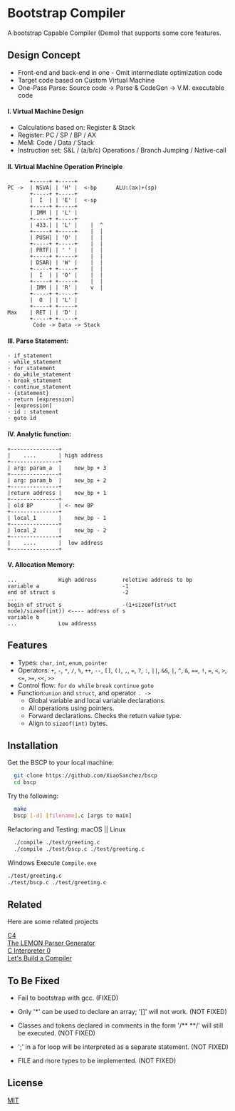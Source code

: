 
# Bootstrap Compiler

A bootstrap Capable Compiler (Demo) that supports some core features.
## Design Concept

- Front-end and back-end in one - Omit intermediate optimization code
- Target code based on Custom Virtual Machine
- One-Pass Parse: Source code -> Parse & CodeGen -> V.M. executable code

 #### I. Virtual Machine Design
- Calculations based on: Register & Stack
- Register: PC / SP / BP / AX
- MeM: Code / Data / Stack
- Instruction set: S&L / (a/b/c) Operations / Branch Jumping / Native-call

 #### II. Virtual Machine Operation Principle
           +-----+ +-----+
    PC ->  | NSVA| | 'H' |  <-bp      ALU:(ax)+(sp)
           +-----+ +-----+
           |  I  | | 'E' |  <-sp
           +-----+ +-----+
           | IMM | | 'L' |
           +-----+ +-----+
           | 433.| | 'L' |    |  ^
           +-----+ +-----+    |  |
           | PUSH| | 'O' |    |  |
           +-----+ +-----+    |  |
           | PRTF| | ' ' |    |  |
           +-----+ +-----+    |  |
           | DSAR| | 'W' |    |  |
           +-----+ +-----+    |  |
           |  I  | | 'O' |    |  |
           +-----+ +-----+    |  |
           | IMM | | 'R' |    v  |
           +-----+ +-----+
           |  O  | | 'L' | 
           +-----+ +-----+
    Max    | RET | | 'D' |
           +-----+ +-----+
            Code -> Data -> Stack

 #### III. Parse Statement:
    · if_statement
    · while_statement
    · for_statement
    · do_while_statement
    · break_statement
    · continue_statement
    · {statement}
    · return [expression]
    · [expression]
    · id : statement
    · goto id

 #### IV. Analytic function:
    +---------------+
    |    ....       | high address
    +---------------+
    | arg: param_a  |    new_bp + 3
    +---------------+
    | arg: param_b  |    new_bp + 2
    +---------------+
    |return address |    new_bp + 1
    +---------------+
    | old BP        | <- new BP
    +---------------+
    | local_1       |    new_bp - 1
    +---------------+
    | local_2       |    new_bp - 2
    +---------------+
    |    ....       |  low address
    +---------------+

 #### V. Allocation Memory:
    ...             High address        reletive address to bp
    variable a                          -1
    end of struct s                     -2
    ...
    begin of struct s                   -(1+sizeof(struct node)/sizeof(int)) <---- address of s
    variable b
    ...             Low addresss
## Features

- Types: `char`, `int`, `enum`, `pointer`
- Operators: `+`, `-`, `*`, `/`, `%`, `++`, `--`, `[]`, `()`, `,`, `=`, `?`, `:`, `||`, `&&`, `|`, `^`, `&`, `==`, `!`, `=`, `<`, `>`, `<=`, `>=`, `<<`, `>>`
- Control flow: `for` `do while` `break` `continue` `goto`
- Function:`union` and `struct`, and operator `. ->`
    - Global variable and local variable declarations.
    - All operations using pointers.
    - Forward declarations. Checks the return value type.
    - Align to `sizeof(int)` bytes.

## Installation

Get the BSCP to your local machine:

```bash
  git clone https://github.com/XiaoSanchez/bscp
  cd bscp
```
Try the following:
```bash
  make
  bscp [-d] [filename].c [args to main]
```
Refactoring and Testing:
macOS || Linux
```bash
  ./compile ./test/greeting.c
  ./compile ./test/bscp.c ./test/greeting.c
``` 
Windows
Execute `Compile.exe`
```bash
./test/greeting.c
./test/bscp.c ./test/greeting.c
```
## Related

Here are some related projects

[C4](https://github.com/rswier/c4)  
[The LEMON Parser Generator](http://www.hwaci.com/sw/lemon/)    
[C Interpreter 0](https://lotabout.me/2015/write-a-C-interpreter-0/)    
[Let's Build a Compiler](https://compilers.iecc.com/crenshaw/)

## To Be Fixed

- Fail to bootstrap with gcc. (FIXED)

- Only '*' can be used to declare an array; '[]' will not work. (NOT FIXED)

- Classes and tokens declared in comments in the form '/** **/' will still be executed. (NOT FIXED)

- ';' in a for loop will be interpreted as a separate statement. (NOT FIXED)

- FILE and more types to be implemented. (NOT FIXED)
## License

[MIT](https://choosealicense.com/licenses/mit/)

